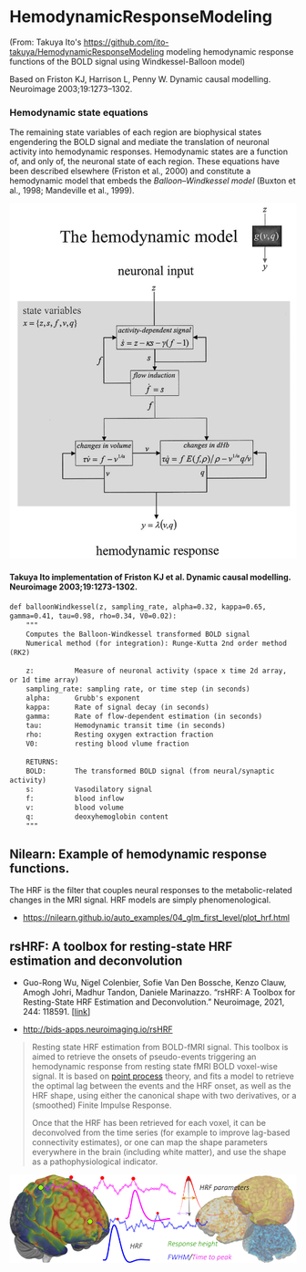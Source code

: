 # HemodynamicResponseModeling

(From: Takuya Ito's https://github.com/ito-takuya/HemodynamicResponseModeling
modeling hemodynamic response functions of the BOLD signal using Windkessel-Balloon model)

Based on Friston KJ, Harrison L, Penny W. Dynamic causal modelling. Neuroimage 2003;19:1273–1302.


### Hemodynamic state equations

The remaining state variables of each region are biophysical states engendering the BOLD signal and mediate the
translation of neuronal activity into hemodynamic responses. Hemodynamic states are a function of, and only of,
the neuronal state of each region. These equations have been described elsewhere (Friston et al., 2000) and constitute a
hemodynamic model that embeds the _Balloon–Windkessel model_ (Buxton et al., 1998; Mandeville et al., 1999).

![img](assets/hemodynamic_model.png)



#### Takuya Ito implementation of Friston KJ et al. Dynamic causal modelling. Neuroimage 2003;19:1273-1302.
```
def balloonWindkessel(z, sampling_rate, alpha=0.32, kappa=0.65, gamma=0.41, tau=0.98, rho=0.34, V0=0.02):
    """
    Computes the Balloon-Windkessel transformed BOLD signal
    Numerical method (for integration): Runge-Kutta 2nd order method (RK2)

    z:          Measure of neuronal activity (space x time 2d array, or 1d time array)
    sampling_rate: sampling rate, or time step (in seconds)
    alpha:      Grubb's exponent
    kappa:      Rate of signal decay (in seconds)
    gamma:      Rate of flow-dependent estimation (in seconds)
    tau:        Hemodynamic transit time (in seconds)
    rho:        Resting oxygen extraction fraction
    V0:         resting blood vlume fraction

    RETURNS:
    BOLD:       The transformed BOLD signal (from neural/synaptic activity)
    s:          Vasodilatory signal
    f:          blood inflow
    v:          blood volume
    q:          deoxyhemoglobin content
    """
```


## Nilearn: Example of hemodynamic response functions.

The HRF is the filter that couples neural responses to the metabolic-related changes in the MRI signal. HRF models are simply phenomenological.
- https://nilearn.github.io/auto_examples/04_glm_first_level/plot_hrf.html

## rsHRF: A toolbox for resting-state HRF estimation and deconvolution

- Guo-Rong Wu, Nigel Colenbier, Sofie Van Den Bossche, Kenzo Clauw, Amogh Johri, Madhur Tandon, Daniele Marinazzo. “rsHRF: A Toolbox for Resting-State HRF Estimation and Deconvolution.” Neuroimage, 2021, 244: 118591. [[link](https://www.sciencedirect.com/science/article/pii/S1053811921008648)]


- http://bids-apps.neuroimaging.io/rsHRF
>Resting state HRF estimation from BOLD-fMRI signal. This toolbox is aimed to retrieve the onsets of pseudo-events triggering an hemodynamic response from resting state fMRI BOLD voxel-wise signal. It is based on [point process](https://en.wikipedia.org/wiki/Point_process) theory, and fits a model to retrieve the optimal lag between the events and the HRF onset, as well as the HRF shape, using either the canonical shape with two derivatives, or a (smoothed) Finite Impulse Response.
>
>Once that the HRF has been retrieved for each voxel, it can be deconvolved from the time series (for example to improve lag-based connectivity estimates), or one can map the shape parameters everywhere in the brain (including white matter), and use the shape as a pathophysiological indicator.


![img](https://raw.githubusercontent.com/guorongwu/rsHRF/master/docs/BOLD_HRF.png)


